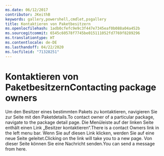 ```yaml
---
ms.date: 06/12/2017
contributor: JKeithB
keywords: gallery,powershell,cmdlet,psgallery
title: Kontaktieren von Paketbesitzern
ms.openlocfilehash: 1adb0cfefc9e9c3f447e7345eaf0b088a04a452b
ms.sourcegitcommit: 6545c60578f7745be015111052fd7769f8289296
ms.translationtype: HT
ms.contentlocale: de-DE
ms.lasthandoff: 04/22/2020
ms.locfileid: "71328251"
---
```

# <a name="contacting-package-owners"></a><span data-ttu-id="1fa94-103">Kontaktieren von Paketbesitzern</span><span class="sxs-lookup"><span data-stu-id="1fa94-103">Contacting package owners</span></span>

<span data-ttu-id="1fa94-104">Um den Besitzer eines bestimmten Pakets zu kontaktieren, navigieren Sie zur Seite mit den Paketdetails.</span><span class="sxs-lookup"><span data-stu-id="1fa94-104">To contact owner of a particular package, navigate to the package detail page.</span></span>
<span data-ttu-id="1fa94-105">Die Menüleiste auf der linken Seite enthält einen Link „Besitzer kontaktieren“.</span><span class="sxs-lookup"><span data-stu-id="1fa94-105">There is a contact Owners link in the left menu bar.</span></span>
<span data-ttu-id="1fa94-106">Wenn Sie auf diesen Link klicken, werden Sie auf eine neue Seite geleitet.</span><span class="sxs-lookup"><span data-stu-id="1fa94-106">Clicking on the link will take you to a new page.</span></span>
<span data-ttu-id="1fa94-107">Von dieser Seite können Sie eine Nachricht senden.</span><span class="sxs-lookup"><span data-stu-id="1fa94-107">You can send a message from here.</span></span>
